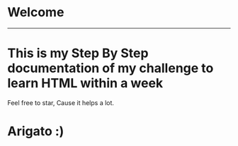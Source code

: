 # Welcome
---
<!-- .....qqqqq-->
# This is my Step By Step documentation of my challenge to learn HTML within a week
Feel free to star, Cause it helps a lot.
  
# Arigato :)
